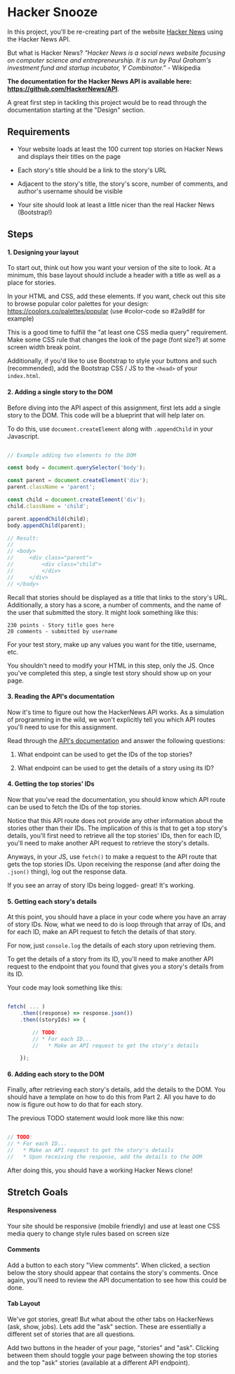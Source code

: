 # Hacker Snooze

In this project, you'll be re-creating part of the website 
[Hacker News](https://news.ycombinator.com/) using the Hacker News API.

But what is Hacker News? _"Hacker News is a social news website focusing on computer science and 
entrepreneurship. It is run by Paul Graham's investment fund and startup incubator, 
Y Combinator."_ - Wikipedia

**The documentation for the Hacker News API is available here: https://github.com/HackerNews/API**.

A great first step in tackling this project would be to read through the documentation starting at the "Design" section.

## Requirements

* Your website loads at least the 100 current top stories on Hacker News and displays their titles
on the page

* Each story's title should be a link to the story's URL

* Adjacent to the story's title, the story's score, number of comments, and author's username should be visible

* Your site should look at least a little nicer than the real Hacker News (Bootstrap!)


## Steps

#### 1. Designing your layout

To start out, think out how you want your version of the site to look. At a minimum,
this base layout should include a header with a title as well as a place for stories.

In your HTML and CSS, add these elements. If you want, check out this site to
browse popular color palettes for your design: https://coolors.co/palettes/popular 
(use #color-code so #2a9d8f for example)

This is a good time to fulfill the "at least one CSS media query" requirement. Make
some CSS rule that changes the look of the page (font size?) at some screen width break 
point.

Additionally, if you'd like to use Bootstrap to style your buttons and such
(recommended), add the Bootstrap CSS / JS to the `<head>` of your `index.html`.

#### 2. Adding a single story to the DOM

Before diving into the API aspect of this assignment, first lets add a single story
to the DOM. This code will be a blueprint that will help later on. 

To do this, use `document.createElement` along with `.appendChild` in your Javascript.

```javascript

// Example adding two elements to the DOM

const body = document.querySelector('body');

const parent = document.createElement('div');
parent.className = 'parent';

const child = document.createElement('div');
child.className = 'child';

parent.appendChild(child);
body.appendChild(parent);

// Result:
//
// <body>
//     <div class="parent">
//         <div class="child">
//         </div>
//     </div>
// </body>

```

Recall that stories should be displayed as a title that links to the story's URL. 
Additionally, a story has a score, a number of comments, and the name of the user
that submitted the story. It might look something like this:

```
230 points - Story title goes here
20 comments - submitted by username 
```

For your test story, make up any values you want for the title, username, etc.

You shouldn't need to modify your HTML in this step, only the JS. Once you've
completed this step, a single test story should show up on your page.

#### 3. Reading the API's documentation

Now it's time to figure out how the HackerNews API works. As a simulation of
programming in the wild, we won't explicitly tell you which API routes you'll need
to use for this assignment. 

Read through the [API's documentation](https://github.com/HackerNews/API) and 
answer the following questions:

1) What endpoint can be used to get the IDs of the top stories?

2) What endpoint can be used to get the details of a story using its ID?

#### 4. Getting the top stories' IDs

Now that you've read the documentation, you should know which API route can be used
to fetch the IDs of the top stories. 

Notice that this API route does not provide any other information about the stories 
other than their IDs. The implication of this is that to get a top story's details, you'll first 
need to retrieve all the top stories' IDs, then for each ID, you'll need to make another API request 
to retrieve the story's details.

Anyways, in your JS, use `fetch()` to make a request to the API route that gets the top stories IDs. 
Upon receiving the response (and after doing the `.json()` thing), log out the response data. 

If you see an array of story IDs being logged- great! It's working.

#### 5. Getting each story's details

At this point, you should have a place in your code where you have an array of
story IDs. Now, what we need to do is loop through that array of IDs, and for each
ID, make an API request to fetch the details of that story. 

For now, just `console.log` the details of each story upon retrieving them.

To get the details of a story from its ID, you'll need to make another API request
to the endpoint that you found that gives you a story's details from its ID.

Your code may look something like this:

```javascript

fetch( ... )
    .then((response) => response.json())
    .then((storyIds) => {

        // TODO:
        // * For each ID...
        //   * Make an API request to get the story's details

    });

```

#### 6. Adding each story to the DOM

Finally, after retrieving each story's details, add the details to the DOM. You should
have a template on how to do this from Part 2. All you have to do now is figure out how
to do that for each story.

The previous TODO statement would look more like this now:

```javascript

// TODO:
// * For each ID...
//   * Make an API request to get the story's details
//   * Upon receiving the response, add the details to the DOM

```

After doing this, you should have a working Hacker News clone!

## Stretch Goals

#### Responsiveness
Your site should be responsive (mobile friendly) and use at least one CSS media query to change style rules based on screen size

#### Comments

Add a button to each story "View comments". When clicked, a section below the
story should appear that contains the story's comments. Once again, you'll need
to review the API documentation to see how this could be done.

#### Tab Layout

We've got stories, great! But what about the other tabs on HackerNews (ask, show, jobs).
Lets add the "ask" section. These are essentially a different set of stories that are all
questions.

Add two buttons in the header of your page, "stories" and "ask". Clicking between them
should toggle your page between showing the top stories and the top "ask" stories (available
at a different API endpoint).
